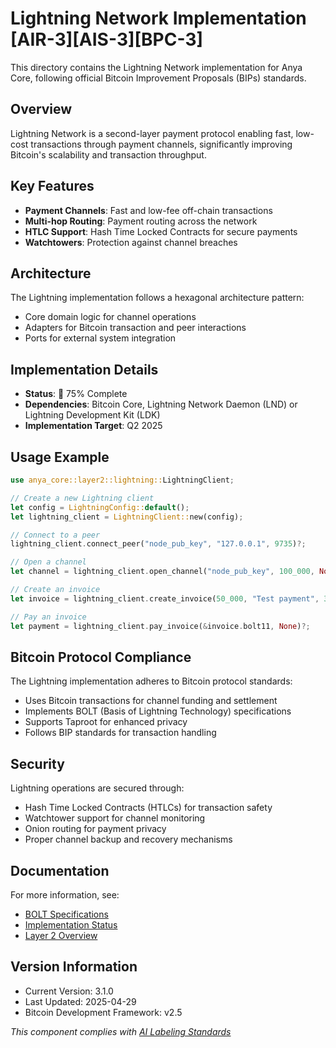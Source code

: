 # Lightning Network Implementation [AIR-3][AIS-3][BPC-3]

This directory contains the Lightning Network implementation for Anya Core, following official Bitcoin Improvement Proposals (BIPs) standards.

## Overview

Lightning Network is a second-layer payment protocol enabling fast, low-cost transactions through payment channels, significantly improving Bitcoin's scalability and transaction throughput.

## Key Features

- **Payment Channels**: Fast and low-fee off-chain transactions
- **Multi-hop Routing**: Payment routing across the network
- **HTLC Support**: Hash Time Locked Contracts for secure payments
- **Watchtowers**: Protection against channel breaches

## Architecture

The Lightning implementation follows a hexagonal architecture pattern:

- Core domain logic for channel operations
- Adapters for Bitcoin transaction and peer interactions
- Ports for external system integration

## Implementation Details

- **Status**: 🔄 75% Complete
- **Dependencies**: Bitcoin Core, Lightning Network Daemon (LND) or Lightning Development Kit (LDK)
- **Implementation Target**: Q2 2025

## Usage Example

```rust
use anya_core::layer2::lightning::LightningClient;

// Create a new Lightning client
let config = LightningConfig::default();
let lightning_client = LightningClient::new(config);

// Connect to a peer
lightning_client.connect_peer("node_pub_key", "127.0.0.1", 9735)?;

// Open a channel
let channel = lightning_client.open_channel("node_pub_key", 100_000, None, false)?;

// Create an invoice
let invoice = lightning_client.create_invoice(50_000, "Test payment", 3600)?;

// Pay an invoice
let payment = lightning_client.pay_invoice(&invoice.bolt11, None)?;
```

## Bitcoin Protocol Compliance

The Lightning implementation adheres to Bitcoin protocol standards:

- Uses Bitcoin transactions for channel funding and settlement
- Implements BOLT (Basis of Lightning Technology) specifications
- Supports Taproot for enhanced privacy
- Follows BIP standards for transaction handling

## Security

Lightning operations are secured through:

- Hash Time Locked Contracts (HTLCs) for transaction safety
- Watchtower support for channel monitoring
- Onion routing for payment privacy
- Proper channel backup and recovery mechanisms

## Documentation

For more information, see:

- [BOLT Specifications](https://github.com/lightning/bolts)
- [Implementation Status](../../../../docs/IMPLEMENTATION_MILESTONES.md)
- [Layer 2 Overview](../../../../docs/architecture/OVERVIEW.md)

## Version Information

- Current Version: 3.1.0
- Last Updated: 2025-04-29
- Bitcoin Development Framework: v2.5

*This component complies with [AI Labeling Standards](../../../../docs/standards/AI_LABELING.md)* 
